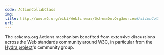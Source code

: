 ```yaml
---
code: ActionCollabClass
img:
title: http://www.w3.org/wiki/WebSchemas/SchemaDotOrgSources#ActionCollabClass
url:
---
```

The schema.org Actions mechanism benefited from extensive discussions across the Web standards community around W3C, in particular from the [Hydra project](http://purl.org/hydra/)'s community group.
